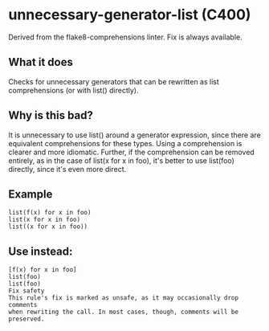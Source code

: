 # unnecessary-generator-list (C400)
Derived from the flake8-comprehensions linter.
Fix is always available.
## What it does
Checks for unnecessary generators that can be rewritten as list
comprehensions (or with list() directly).
## Why is this bad?
It is unnecessary to use list() around a generator expression, since
there are equivalent comprehensions for these types. Using a
comprehension is clearer and more idiomatic.
Further, if the comprehension can be removed entirely, as in the case of
list(x for x in foo), it's better to use list(foo) directly, since it's
even more direct.
## Example
```
list(f(x) for x in foo)
list(x for x in foo)
list((x for x in foo))
```
## Use instead:
```
[f(x) for x in foo]
list(foo)
list(foo)
Fix safety
This rule's fix is marked as unsafe, as it may occasionally drop comments
when rewriting the call. In most cases, though, comments will be preserved.
```